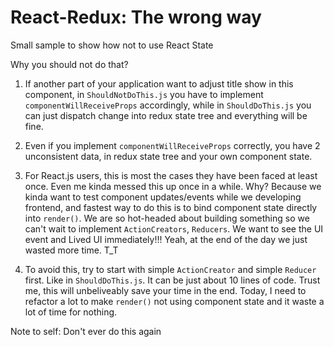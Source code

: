 # React-Redux: The wrong way

Small sample to show how not to use React State

Why you should not do that?

1. If another part of your application want to adjust title show in this component, in `ShouldNotDoThis.js` you have to implement `componentWillReceiveProps` accordingly, while in `ShouldDoThis.js` you can just dispatch change into redux state tree and everything will be fine.

2. Even if you implement `componentWillReceiveProps` correctly, you have 2 unconsistent data, in redux state tree and your own component state.

3. For React.js users, this is most the cases they have been faced at least once. Even me kinda messed this up once in a while. Why? Because we kinda want to test component updates/events while we developing frontend, and fastest way to do this is to bind component state directly into `render()`. We are so hot-headed about building something so we can't wait to implement `ActionCreators`, `Reducers`. We want to see the UI event and Lived UI immediately!!! Yeah, at the end of the day we just wasted more time. T_T

4. To avoid this, try to start with simple `ActionCreator` and simple `Reducer` first. Like in `ShouldDoThis.js`. It can be just about 10 lines of code. Trust me, this will unbeliveably save your time in the end. Today, I need to refactor a lot to make `render()` not using component state and it waste a lot of time for nothing.

Note to self: Don't ever do this again
